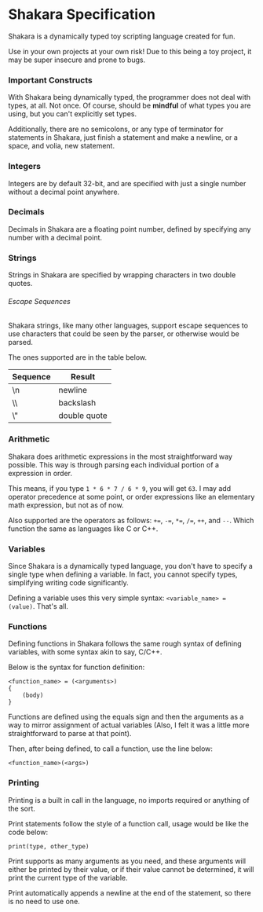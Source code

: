 # Shakara Specification

Shakara is a dynamically typed toy scripting
language created for fun.

Use in your own projects at your own risk!
Due to this being a toy project, it may
be super insecure and prone to bugs.

### Important Constructs

With Shakara being dynamically typed, the programmer
does not deal with types, at all. Not once.
Of course, should be **mindful** of what types you are
using, but you can't explicitly set types.

Additionally, there are no semicolons, or any type of
terminator for statements in Shakara, just finish a
statement and make a newline, or a space, and volia,
new statement.

### Integers

Integers are by default 32-bit, and are specified with just
a single number without a decimal point anywhere.

### Decimals

Decimals in Shakara are a floating point number, defined by
specifying any number with a decimal point.

### Strings

Strings in Shakara are specified by wrapping characters in two
double quotes.

###### Escape Sequences

Shakara strings, like many other languages, support escape sequences
to use characters that could be seen by the parser, or otherwise would
be parsed.

The ones supported are in the table below.

| Sequence  |  Result      |
| --------- | ------------ |
| \\n       | newline      |
| \\\       | backslash    |
| \\"       | double quote |

### Arithmetic

Shakara does arithmetic expressions in the most
straightforward way possible.
This way is through parsing each individual portion
of a expression in order.

This means, if you type `1 * 6 * 7 / 6 * 9`,
you will get `63`. I may add operator precedence
at some point, or order expressions like an elementary
math expression, but not as of now.

Also supported are the operators as follows: `+=`, `-=`,
`*=`, `/=`, `++`, and `--`. Which function the same as
languages like C or C++.

### Variables

Since Shakara is a dynamically typed language, you don't
have to specify a single type when defining a variable.
In fact, you cannot specify types, simplifying writing
code significantly.

Defining a variable uses this very simple syntax: `<variable_name> = (value)`. That's all.

### Functions

Defining functions in Shakara follows the same rough
syntax of defining variables, with some syntax akin
to say, C/C++.

Below is the syntax for function definition:

    <function_name> = (<arguments>)
    {
        (body)
    }

Functions are defined using the equals sign and then the arguments
as a way to mirror assignment of actual variables (Also, I felt it
was a little more straightforward to parse at that point).

Then, after being defined, to call a function, use the line
below:

    <function_name>(<args>)

### Printing

Printing is a built in call in the language, no imports required
or anything of the sort.

Print statements follow the style of a function call, usage would
be like the code below:

    print(type, other_type)

Print supports as many arguments as you need, and these arguments
will either be printed by their value, or if their value cannot be
determined, it will print the current type of the variable.

Print automatically appends a newline at the end of the statement,
so there is no need to use one.